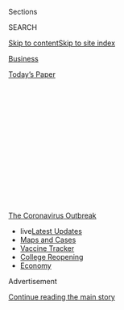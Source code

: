 <div id="app">

<div>

<div>

<div>

<div class="NYTAppHideMasthead css-1q2w90k e1suatyy0">

<div class="section css-ui9rw0 e1suatyy2">

<div class="css-eph4ug er09x8g0">

<div class="css-6n7j50">

</div>

<span class="css-1dv1kvn">Sections</span>

<div class="css-10488qs">

<span class="css-1dv1kvn">SEARCH</span>

</div>

[Skip to content](#site-content)[Skip to site
index](#site-index)

</div>

<div id="masthead-section-label" class="css-1wr3we4 eaxe0e00">

[Business](https://www.nytimes3xbfgragh.onion/section/business)

</div>

<div class="css-10698na e1huz5gh0">

</div>

</div>

<div id="masthead-bar-one" class="section hasLinks css-15hmgas e1csuq9d3">

<div class="css-uqyvli e1csuq9d0">

</div>

<div class="css-1uqjmks e1csuq9d1">

</div>

<div class="css-9e9ivx">

[](https://myaccount.nytimes3xbfgragh.onion/auth/login?response_type=cookie&client_id=vi)

</div>

<div class="css-1bvtpon e1csuq9d2">

[Today’s
Paper](https://www.nytimes3xbfgragh.onion/section/todayspaper)

</div>

</div>

</div>

</div>

<div data-aria-hidden="false">

<div id="site-content" data-role="main">

<div>

<div class="css-1aor85t" style="opacity:0.000000001;z-index:-1;visibility:hidden">

<div class="css-1hqnpie">

<div class="css-epjblv">

<span class="css-17xtcya">[Business](/section/business)</span><span class="css-x15j1o">|</span><span class="css-fwqvlz">Owner
of Ann Taylor and Lane Bryant Files for
Bankruptcy</span>

</div>

<div class="css-k008qs">

<div class="css-1iwv8en">

<span class="css-18z7m18"></span>

<div>

</div>

</div>

<span class="css-1n6z4y">https://nyti.ms/2ZTOQDm</span>

<div class="css-1705lsu">

<div class="css-4xjgmj">

<div class="css-4skfbu" data-role="toolbar" data-aria-label="Social Media Share buttons, Save button, and Comments Panel with current comment count" data-testid="share-tools">

  - 
  - 
  - 
  - 
    
    <div class="css-6n7j50">
    
    </div>

  - 
  - 

</div>

</div>

</div>

</div>

</div>

</div>

<div id="NYT_TOP_BANNER_REGION" class="css-13pd83m">

<div>

<div id="styln-prism-menu-1592847958612" class="section interactive-content interactive-size-medium css-1edisqu">

<div class="css-17ih8de interactive-body">

<div id="scroll-container" class="css-1gj85ro">

[<span class="styln-title-wrap"><span class="css-1pje3qr">The
Coronavirus</span><span class="css-1pje3qr">
Outbreak</span></span>](https://www.nytimes3xbfgragh.onion/news-event/coronavirus?action=click&pgtype=Article&state=default&region=TOP_BANNER&context=storylines_menu)

  - <span class="css-kqxiym" data-emphasize="true">live</span>[Latest
    Updates](https://www.nytimes3xbfgragh.onion/2020/08/03/world/coronavirus-covid-19.html?action=click&pgtype=Article&state=default&region=TOP_BANNER&context=storylines_menu)
  - [Maps and
    Cases](https://www.nytimes3xbfgragh.onion/interactive/2020/us/coronavirus-us-cases.html?action=click&pgtype=Article&state=default&region=TOP_BANNER&context=storylines_menu)
  - [Vaccine
    Tracker](https://www.nytimes3xbfgragh.onion/interactive/2020/science/coronavirus-vaccine-tracker.html?action=click&pgtype=Article&state=default&region=TOP_BANNER&context=storylines_menu)
  - [College
    Reopening](https://www.nytimes3xbfgragh.onion/2020/08/02/us/covid-college-reopening.html?action=click&pgtype=Article&state=default&region=TOP_BANNER&context=storylines_menu)
  - [Economy](https://www.nytimes3xbfgragh.onion/live/2020/08/03/business/stock-market-today-coronavirus?action=click&pgtype=Article&state=default&region=TOP_BANNER&context=storylines_menu)

</div>

</div>

</div>

</div>

</div>

<div id="top-wrapper" class="css-1sy8kpn">

<div id="top-slug" class="css-l9onyx">

Advertisement

</div>

[Continue reading the main
story](#after-top)

<div class="ad top-wrapper" style="text-align:center;height:100%;display:block;min-height:250px">

<div id="top" class="place-ad" data-position="top" data-size-key="top">

</div>

</div>

<div id="after-top">

</div>

</div>

<div>

<div id="sponsor-wrapper" class="css-1hyfx7x">

<div id="sponsor-slug" class="css-19vbshk">

Supported by

</div>

[Continue reading the main
story](#after-sponsor)

<div id="sponsor" class="ad sponsor-wrapper" style="text-align:center;height:100%;display:block">

</div>

<div id="after-sponsor">

</div>

</div>

<div class="css-186x18t">

</div>

<div class="css-1vkm6nb ehdk2mb0">

# Owner of Ann Taylor and Lane Bryant Files for Bankruptcy

</div>

Ascena Retail is the latest retailer to fall during the pandemic. The
disappearance of 1,600 of its 2,800 stores is a fresh blow to shopping
malls.

<div class="css-79elbk" data-testid="photoviewer-wrapper">

<div class="css-z3e15g" data-testid="photoviewer-wrapper-hidden">

</div>

<div class="css-1a48zt4 ehw59r15" data-testid="photoviewer-children">

![<span class="css-16f3y1r e13ogyst0" data-aria-hidden="true">Ascena
Retail Group, which has filed for bankruptcy, acquired Ann Taylor in
2015 to attract customers willing to pay higher prices, but the strategy
backfired.</span><span class="css-cnj6d5 e1z0qqy90" itemprop="copyrightHolder"><span class="css-1ly73wi e1tej78p0">Credit...</span><span><span>Sam
Hodgson for The New York
Times</span></span></span>](https://static01.graylady3jvrrxbe.onion/images/2020/07/09/business/00virus-ascena/merlin_95485880_6c016d0c-35cb-426c-b980-98f6b53551bf-articleLarge.jpg?quality=75&auto=webp&disable=upscale)

</div>

</div>

<div class="css-18e8msd">

<div class="css-vp77d3 epjyd6m0">

<div class="css-1baulvz">

By <span class="css-1baulvz" itemprop="name">Gillian Friedman</span> and
[<span class="css-1baulvz last-byline" itemprop="name">Sapna
Maheshwari</span>](https://www.nytimes3xbfgragh.onion/by/sapna-maheshwari)

</div>

</div>

  - 
    
    <div class="css-ld3wwf e16638kd2">
    
    July 23,
    2020
    
    </div>

  - 
    
    <div class="css-4xjgmj">
    
    <div class="css-d8bdto" data-role="toolbar" data-aria-label="Social Media Share buttons, Save button, and Comments Panel with current comment count" data-testid="share-tools">
    
      - 
      - 
      - 
      - 
        
        <div class="css-6n7j50">
        
        </div>
    
      - 
      - 
    
    </div>
    
    </div>

</div>

</div>

<div class="section meteredContent css-1r7ky0e" name="articleBody" itemprop="articleBody">

<div class="css-1fanzo5 StoryBodyCompanionColumn">

<div class="css-53u6y8">

The owner of Ann Taylor and Lane Bryant, which just a few years ago was
one of the country’s largest clothing retailers for women and girls,
filed for bankruptcy on Thursday, after declining sales and high debt
were exacerbated by store closures mandated by coronavirus lockdowns.

The company, Ascena Retail Group, will close 1,600 of its approximately
2,800 stores and hopes to shed $1 billion of its $1.1 billion in debt,
the company said in a Chapter 11 filing in U.S. Bankruptcy Court in the
Eastern District of Virginia. The closings will include “a select
number” of Ann Taylor, Lane Bryant, Loft and Lou & Grey stores, as
well as all of its Catherines locations. Ascena had 53,000 employees
last year, among them 40,000 part-time workers, according to recent
government filings.

“The meaningful progress we have made driving sustainable growth,
improving our operating margins and strengthening our financial
foundation has been severely disrupted by the Covid-19 pandemic,” Carrie
Teffner, the interim executive chair of Ascena, said in a statement. “As
a result, we took a strategic step forward today to protect the future
of the business for all of our stakeholders.”

The pandemic has taken a [heavy toll on
retailers](https://www.nytimes3xbfgragh.onion/2020/07/05/business/coronavirus-malls-department-stores-bankruptcy.html),
especially apparel sellers and other mall-based chains that might have
otherwise stayed afloat, perhaps even for a short period, without
turning to bankruptcy court. Ascena, based in Mahwah, N.J., is at least
the ninth prominent retailer to file for bankruptcy since early May,
right on the [heels of Brooks
Brothers](https://www.nytimes3xbfgragh.onion/2020/07/08/business/brooks-brothers-chapter-11-bankruptcy.html)
and Sur La Table this month, and in the wake of [J.
Crew](https://www.nytimes3xbfgragh.onion/2020/05/03/business/j-crew-bankruptcy-coronavirus.html),
[Neiman Marcus
Group](https://www.nytimes3xbfgragh.onion/2020/05/07/business/neiman-marcus-bankruptcy.html),
[J.C.
Penney](https://www.nytimes3xbfgragh.onion/2020/05/15/business/jc-penney-bankruptcy-coronavirus.html),
Lucky Brand, Stage Stores and GNC.

</div>

</div>

<div class="css-1fanzo5 StoryBodyCompanionColumn">

<div class="css-53u6y8">

Ascena was known for decades as Dress Barn, the clothing chain founded
in 1962 by Roslyn S. Jaffe, who noticed that there were few options for
stylish and affordable women’s work attire even as more women were
entering the work force. Dress Barn went public in 1983, around the time
that the “power suit” came into vogue, exemplifying women’s desire to
take on the predominantly male corporate
world.

<div id="NYT_MAIN_CONTENT_1_REGION" class="css-9tf9ac">

<div>

<div id="styln-covid-updates-markets" class="section interactive-content interactive-size-medium css-1ftcdic">

<div class="css-17ih8de interactive-body">

<div id="styln-briefing-block">

<div class="briefing-block-header-section">

# [Latest Updates: Economy](https://www.nytimes3xbfgragh.onion/live/2020/08/03/business/stock-market-today-coronavirus?action=click&pgtype=Article&state=default&region=MAIN_CONTENT_1&context=storylines_live_updates)

</div>

<div class="briefing-block-lb-items">

<div class="briefing-block-update-time">

[11h
ago](https://www.nytimes3xbfgragh.onion/live/2020/08/03/business/stock-market-today-coronavirus?action=click&pgtype=Article&state=default&region=MAIN_CONTENT_1&context=storylines_live_updates#the-chicago-fed-president-says-its-up-to-congress-to-save-the-economy)

</div>

<div>

[The Chicago Fed president says it’s up to Congress to save the
economy.](https://www.nytimes3xbfgragh.onion/live/2020/08/03/business/stock-market-today-coronavirus?action=click&pgtype=Article&state=default&region=MAIN_CONTENT_1&context=storylines_live_updates#the-chicago-fed-president-says-its-up-to-congress-to-save-the-economy)

</div>

<div class="briefing-block-update-time">

[11h
ago](https://www.nytimes3xbfgragh.onion/live/2020/08/03/business/stock-market-today-coronavirus?action=click&pgtype=Article&state=default&region=MAIN_CONTENT_1&context=storylines_live_updates#faa-says-boeing-has-effectively-mitigated-defects-in-the-737-max)

</div>

<div>

[F.A.A. says Boeing has ‘effectively mitigated’ defects in the 737
Max.](https://www.nytimes3xbfgragh.onion/live/2020/08/03/business/stock-market-today-coronavirus?action=click&pgtype=Article&state=default&region=MAIN_CONTENT_1&context=storylines_live_updates#faa-says-boeing-has-effectively-mitigated-defects-in-the-737-max)

</div>

<div class="briefing-block-update-time">

[14h
ago](https://www.nytimes3xbfgragh.onion/live/2020/08/03/business/stock-market-today-coronavirus?action=click&pgtype=Article&state=default&region=MAIN_CONTENT_1&context=storylines_live_updates#small-businesses-got-emergency-loans-but-not-what-they-expected)

</div>

<div>

[Small businesses got emergency loans, but not what they
expected.](https://www.nytimes3xbfgragh.onion/live/2020/08/03/business/stock-market-today-coronavirus?action=click&pgtype=Article&state=default&region=MAIN_CONTENT_1&context=storylines_live_updates#small-businesses-got-emergency-loans-but-not-what-they-expected)

</div>

</div>

<div class="briefing-block-footer">

<div class="briefing-block-footer-meta">

[See more
updates](https://www.nytimes3xbfgragh.onion/live/2020/08/03/business/stock-market-today-coronavirus?action=click&pgtype=Article&state=default&region=MAIN_CONTENT_1&context=storylines_live_updates)

</div>

<div class="briefing-block-briefinglinks">

<span>More live coverage:</span>
[Global](https://www.nytimes3xbfgragh.onion/2020/08/03/world/coronavirus-covid-19.html?action=click&pgtype=Article&state=default&region=MAIN_CONTENT_1&context=storylines_live_updates)

</div>

</div>

</div>

</div>

</div>

</div>

</div>

“Women in America were climbing the corporate ladder in traditional
businesses for the first time,” said Shawn Grain Carter, a specialist in
fashion retail business management at the Fashion Institute of
Technology. “Therefore, clothing had to adjust.”

It adopted the Ascena name
in[2011](https://www.sec.gov/Archives/edgar/data/1498301/000093041311000020/c63666_ex99-1.htm)
after acquiring brands like Maurices and the tween chain Justice, saying
at the time that [the
business](https://ascenaretailgroupinc.gcs-web.com/node/8851/html)had
“ascended to new heights.” Ascena went on to buy Lane Bryant and the
owner of Ann Taylor, which includes Loft, and by 2016 it had nearly
5,000 stores in malls, outlets and strip malls across its brands.
Ascena’s stock, which traded at nearly $300 a share in July 2015, had
plunged below $1 by the time of the company’s bankruptcy filing.

</div>

</div>

<div class="css-79elbk" data-testid="photoviewer-wrapper">

<div class="css-z3e15g" data-testid="photoviewer-wrapper-hidden">

</div>

<div class="css-1a48zt4 ehw59r15" data-testid="photoviewer-children">

![<span class="css-16f3y1r e13ogyst0" data-aria-hidden="true">Dress Barn
was founded in 1962 by Roslyn S. Jaffe, who wanted to give working women
more options for affordable and stylish office
wear.</span><span class="css-cnj6d5 e1z0qqy90" itemprop="copyrightHolder"><span class="css-1ly73wi e1tej78p0">Credit...</span><span>Justin
Sullivan/Getty
Images</span></span>](https://static01.graylady3jvrrxbe.onion/images/2020/07/09/business/00virus-ascena-3/merlin_155205885_d376205a-a293-41a3-869c-0bcc1bda83bb-articleLarge.jpg?quality=75&auto=webp&disable=upscale)

</div>

</div>

<div class="css-1fanzo5 StoryBodyCompanionColumn">

<div class="css-53u6y8">

But Ascena’s fortunes and sales have soured in recent years. It has
struggled to compete with the rise of fast fashion and the popularity of
the online shopping as well as with direct-to-consumer clothing services
such as Rent the Runway and Stitch Fix. It offloaded the chain Maurices
and its nearly 950 stores in 2019, the same year Ascena closed all 650
Dress Barns. The company was losing money, posting a net loss of at
least $600 million in 2019, compared with a loss of $9 million in 2016.

</div>

</div>

<div class="css-1fanzo5 StoryBodyCompanionColumn">

<div class="css-53u6y8">

Ascena’s bankruptcy may have a big impact on shopping centers and malls,
which were already under pressure before the pandemic and cannot afford
to [lose
tenants](https://www.nytimes3xbfgragh.onion/2020/07/05/business/coronavirus-malls-department-stores-bankruptcy.html).
As recently as February, the company had more than 2,100 Justice, Lane
Bryant and Loft locations combined, while Catherines and Ann Taylor each
had nearly 300 stores. Gary Muto, Ascena’s chief executive, said on a
March earnings call that 34 percent of its stores were in malls.

Even outside of malls, the Ascena brands are heavily reliant on stores.
Before its closures in mid-March, in-store sales accounted for about 60
percent of Ascena’s revenue, according to a
[preliminary](https://ascenaretailgroupinc.gcs-web.com/node/14181/pdf)
earnings report in May. Overall sales fell 45 percent in the three
months that ended May 2.

In an effort to preserve cash, the company furloughed more than 90
percent of its employees and cut salaries for remaining staff.

With millions of women unemployed or working from home as a result of
coronavirus restrictions, the demand for women’s professional clothing —
Ascena’s core product — has taken a nosedive.

But the company’s financial troubles preceded the
pandemic.

</div>

</div>

<div class="css-79elbk" data-testid="photoviewer-wrapper">

<div class="css-z3e15g" data-testid="photoviewer-wrapper-hidden">

</div>

<div class="css-1a48zt4 ehw59r15" data-testid="photoviewer-children">

<div class="css-1xdhyk6 erfvjey0">

<span class="css-1ly73wi e1tej78p0">Image</span>

<div class="css-zjzyr8">

<div data-testid="lazyimage-container" style="height:257.77777777777777px">

</div>

</div>

</div>

<span class="css-16f3y1r e13ogyst0" data-aria-hidden="true">The store
closures expected after the bankruptcy of Ascena Retail would put
further pressure on malls and shopping centers during the
pandemic.</span><span class="css-cnj6d5 e1z0qqy90" itemprop="copyrightHolder"><span class="css-1ly73wi e1tej78p0">Credit...</span><span>Rachel
Abrams/The New York Times</span></span>

</div>

</div>

<div class="css-1fanzo5 StoryBodyCompanionColumn">

<div class="css-53u6y8">

As foot traffic in malls slowed over the past decade and halted
altogether during the coronavirus pandemic, Ascena has remained saddled
with the extensive real estate and operating costs of maintaining its
stores across the country.

Ascena’s troubles began in 2009, when malls were still in their heyday.
The company set out to grab a larger share of the market for specialty
stores in malls. Under the Ascena umbrella, the company acquired brands
focusing on premium fashion (Ann Taylor and Loft), plus-size clothes
(Lane Bryant and Catherines) and girls’ clothes (Justice).

</div>

</div>

<div class="css-1fanzo5 StoryBodyCompanionColumn">

<div class="css-53u6y8">

The [acquisition of Ann Taylor and
Loft](https://www.nytimes3xbfgragh.onion/2015/05/19/business/dealbook/ann-taylor-parent-to-be-bought-for-2-16-billion.html)
in 2015 was intended to bolster revenue by attracting customers willing
to pay higher prices. Ann Taylor and Loft had loyal followings in the
past, but Ascena acquired them when young female customers were turning
to online retailers and inexpensive fast fashion brands such as Zara or
H\&M, where they could pay $30 for a work dress instead of $100.

The acquisition stuck the company with more than $1 billion in debt
without increasing sales, said Anthony Campagna, global director of
fundamental research at ISS EVA, an analytics firm. The company’s
diversification strategy backfired, he said, and Ascena ended up with a
large portfolio of mall brands when the retail industry was shifting
almost entirely online. It was this miscalculation that led Ascena down
the road to bankruptcy.

“The company was never able to get out of that hole,” Mr. Campagna said.
“It was a slow bleed after that.”

</div>

</div>

</div>

<div>

</div>

<div>

</div>

<div>

</div>

<div>

<div id="bottom-wrapper" class="css-1ede5it">

<div id="bottom-slug" class="css-l9onyx">

Advertisement

</div>

[Continue reading the main
story](#after-bottom)

<div id="bottom" class="ad bottom-wrapper" style="text-align:center;height:100%;display:block;min-height:90px">

</div>

<div id="after-bottom">

</div>

</div>

</div>

</div>

</div>

## Site Index

<div>

</div>

## Site Information Navigation

  - [© <span>2020</span> <span>The New York Times
    Company</span>](https://help.nytimes3xbfgragh.onion/hc/en-us/articles/115014792127-Copyright-notice)

<!-- end list -->

  - [NYTCo](https://www.nytco.com/)
  - [Contact
    Us](https://help.nytimes3xbfgragh.onion/hc/en-us/articles/115015385887-Contact-Us)
  - [Work with us](https://www.nytco.com/careers/)
  - [Advertise](https://nytmediakit.com/)
  - [T Brand Studio](http://www.tbrandstudio.com/)
  - [Your Ad
    Choices](https://www.nytimes3xbfgragh.onion/privacy/cookie-policy#how-do-i-manage-trackers)
  - [Privacy](https://www.nytimes3xbfgragh.onion/privacy)
  - [Terms of
    Service](https://help.nytimes3xbfgragh.onion/hc/en-us/articles/115014893428-Terms-of-service)
  - [Terms of
    Sale](https://help.nytimes3xbfgragh.onion/hc/en-us/articles/115014893968-Terms-of-sale)
  - [Site
    Map](https://spiderbites.nytimes3xbfgragh.onion)
  - [Help](https://help.nytimes3xbfgragh.onion/hc/en-us)
  - [Subscriptions](https://www.nytimes3xbfgragh.onion/subscription?campaignId=37WXW)

</div>

</div>

</div>

</div>
